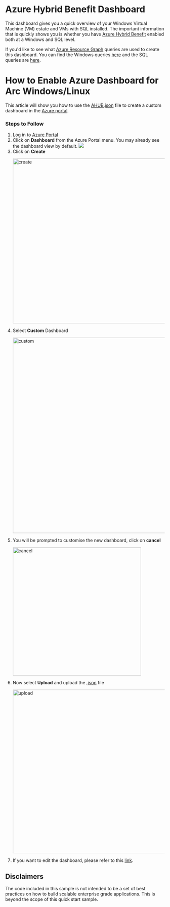 # Azure Hybrid Benefit Dashboard

This dashboard gives you a quick overview of your Windows Virtual Machine (VM) estate and VMs with SQL installed.  The important information that is quickly shows you is whether you have [Azure Hybrid Benefit](https://azure.microsoft.com/pricing/hybrid-benefit/#overview) enabled both at a Windows and SQL level. 

If you'd like to see what [Azure Resource Graph](https://learn.microsoft.com/azure/governance/resource-graph/overview) queries are used to create this dashboard. You can find the Windows queries [here](/windowsahub/readme.md) and the SQL queries are [here](sqlahub/readme.md).


# How to Enable Azure Dashboard for Arc Windows/Linux
This article will show you how to use the [AHUB.json](AHUB.json) file to create a custom dashboard in the [Azure portal](https://learn.microsoft.com/azure/azure-portal/azure-portal-dashboards).



### Steps to Follow

1. Log in to [Azure Portal](https://portal.azure.com/)
2. Click on **Dashboard** from the Azure Portal menu. You may already see the dashboard view by default.
![](https://learn.microsoft.com/azure/azure-portal/media/azure-portal-dashboards/portal-menu-dashboard.png)
3. Click on **Create**
   <p><img width="521" alt="create" src="https://github.com/weeyin83/Azure-Arc-Windows-Linux-Dashboard/assets/13692824/a99bc4f5-9b2a-4bec-94ca-014d145cbde4"></p>
4. Select **Custom** Dashboard
   <p><img width="618" alt="custom" src="https://github.com/weeyin83/Azure-Arc-Windows-Linux-Dashboard/assets/13692824/c155d39f-0311-4e28-b21b-3b6f16216950"></p>
5. You will be prompted to customise the new dashboard, click on **cancel**
   <p><img width="405" alt="cancel" src="https://github.com/weeyin83/Azure-Arc-Windows-Linux-Dashboard/assets/13692824/247550e0-e749-4c8c-983f-49b6f031752a"></p>
6. Now select **Upload** and upload the [.json](Azure-Arc-Windows-Linux-Dashboard.json) file
   <p><img width="517" alt="upload" src="https://github.com/weeyin83/Azure-Arc-Windows-Linux-Dashboard/assets/13692824/559006e6-ce32-4c9b-82cc-be52aade8c26"></p>
7. If you want to edit the dashboard, please refer to this [link](https://learn.microsoft.com/azure/azure-portal/azure-portal-dashboards#edit-a-dashboard).

<a name=disclaimers></a>

## Disclaimers
The code included in this sample is not intended to be a set of best practices on how to build scalable enterprise grade applications. This is beyond the scope of this quick start sample.

